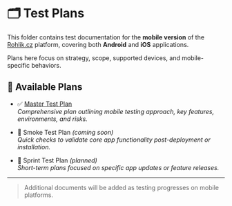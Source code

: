 # 🗂️ Test Plans

This folder contains test documentation for the **mobile version** of the [Rohlik.cz](https://www.rohlik.cz/en-CZ) platform, covering both **Android** and **iOS** applications.

Plans here focus on strategy, scope, supported devices, and mobile-specific behaviors.

## 📄 Available Plans

- ✅ [Master Test Plan](./Master_Test_Plan.md)  
  _Comprehensive plan outlining mobile testing approach, key features, environments, and risks._

- 🧪 Smoke Test Plan *(coming soon)*  
  _Quick checks to validate core app functionality post-deployment or installation._

- 🚀 Sprint Test Plan *(planned)*  
  _Short-term plans focused on specific app updates or feature releases._

---

> Additional documents will be added as testing progresses on mobile platforms.
